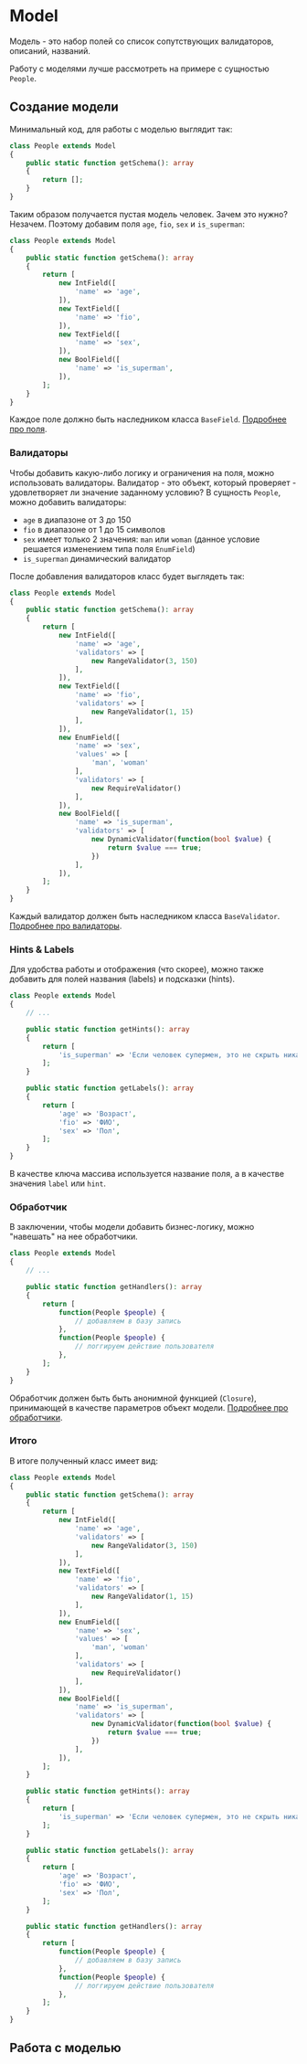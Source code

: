 # Model

Модель - это набор полей со список сопутствующих валидаторов, описаний, названий.

Работу с моделями лучше рассмотреть на примере с сущностью `People`.

## Создание модели

Минимальный код, для работы с моделью выглядит так:
```php
class People extends Model
{
    public static function getSchema(): array
    {
        return [];
    }
}
```

Таким образом получается пустая модель человек. Зачем это нужно? Незачем. Поэтому добавим поля `age`, `fio`, `sex` и `is_superman`:
```php
class People extends Model
{
    public static function getSchema(): array
    {
        return [
            new IntField([
                'name' => 'age',
            ]),
            new TextField([
                'name' => 'fio',
            ]),
            new TextField([
                'name' => 'sex',
            ]),
            new BoolField([
                'name' => 'is_superman',
            ]),
        ];
    }
}
```

Каждое поле должно быть наследником класса `BaseField`. [Подробнее про поля](docs/fields.md).

### Валидаторы

Чтобы добавить какую-либо логику и ограничения на поля, можно использовать валидаторы. Валидатор - это объект, который проверяет - удовлетворяет ли значение заданному условию?
В сущность `People`, можно добавить валидаторы:
- `age` в диапазоне от 3 до 150
- `fio` в диапазоне от 1 до 15 символов
- `sex` имеет только 2 значения: `man` или `woman` (данное условие решается изменением типа поля `EnumField`)
- `is_superman` динамический валидатор

После добавления валидаторов класс будет выглядеть так:
```php
class People extends Model
{
    public static function getSchema(): array
    {
        return [
            new IntField([
                'name' => 'age',
                'validators' => [
                    new RangeValidator(3, 150)
                ],
            ]),
            new TextField([
                'name' => 'fio',
                'validators' => [
                    new RangeValidator(1, 15)
                ],
            ]),
            new EnumField([
                'name' => 'sex',
                'values' => [
                    'man', 'woman'
                ],
                'validators' => [
                    new RequireValidator()
                ],
            ]),
            new BoolField([
                'name' => 'is_superman',
                'validators' => [
                    new DynamicValidator(function(bool $value) {
                        return $value === true;
                    })
                ],
            ]),
        ];
    }
}
```

Каждый валидатор должен быть наследником класса `BaseValidator`. [Подробнее про валидаторы](docs/validators.md).

### Hints & Labels

Для удобства работы и отображения (что скорее), можно также добавить для полей названия (labels) и подсказки (hints).
```php
class People extends Model
{
    // ...

    public static function getHints(): array
    {
        return [
            'is_superman' => 'Если человек супермен, это не скрыть никак',
        ];
    }

    public static function getLabels(): array
    {
        return [
            'age' => 'Возраcт',
            'fio' => 'ФИО',
            'sex' => 'Пол',
        ];
    }
}
```

В качестве ключа массива используется название поля, а в качестве значения `label` или `hint`.

### Обработчик

В заключении, чтобы модели добавить бизнес-логику, можно "навешать" на нее обработчики.
```php
class People extends Model
{
    // ...

    public static function getHandlers(): array
    {
        return [
            function(People $people) {
                // добавляем в базу запись
            },
            function(People $people) {
                // логгируем действие пользователя
            },
        ];
    }
}
```

Обработчик должен быть быть анонимной функцией (`Closure`), принимающей в качестве параметров объект модели. [Подробнее про обработчики](docs/handlers.md).

### Итого

В итоге полученный класс имеет вид:
```php
class People extends Model
{
    public static function getSchema(): array
    {
        return [
            new IntField([
                'name' => 'age',
                'validators' => [
                    new RangeValidator(3, 150)
                ],
            ]),
            new TextField([
                'name' => 'fio',
                'validators' => [
                    new RangeValidator(1, 15)
                ],
            ]),
            new EnumField([
                'name' => 'sex',
                'values' => [
                    'man', 'woman'
                ],
                'validators' => [
                    new RequireValidator()
                ],
            ]),
            new BoolField([
                'name' => 'is_superman',
                'validators' => [
                    new DynamicValidator(function(bool $value) {
                        return $value === true;
                    })
                ],
            ]),
        ];
    }

    public static function getHints(): array
    {
        return [
            'is_superman' => 'Если человек супермен, это не скрыть никак',
        ];
    }

    public static function getLabels(): array
    {
        return [
            'age' => 'Возраcт',
            'fio' => 'ФИО',
            'sex' => 'Пол',
        ];
    }

    public static function getHandlers(): array
    {
        return [
            function(People $people) {
                // добавляем в базу запись
            },
            function(People $people) {
                // логгируем действие пользователя
            },
        ];
    }
}
```

## Работа с моделью
